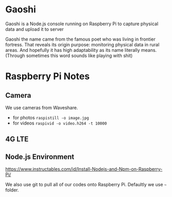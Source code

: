 # Gaoshi
Gaoshi is a Node.js console running on Raspberry Pi to capture physical data and upload it to server

Gaoshi the name came from the famous poet who was living in frontier fortress. That reveals its origin purpose: monitoring physical data in rural areas. And hopefully it has high adaptability as its name literally means. (Through sometimes this word sounds like playing with shit)

# Raspberry Pi Notes

## Camera

We use cameras from Waveshare.
- for photos `raspistill -o image.jpg`
- for videos `raspivid -o video.h264 -t 10000`

## 4G LTE

## Node.js Environment

https://www.instructables.com/id/Install-Nodejs-and-Npm-on-Raspberry-Pi/

We also use git to pull all of our codes onto Raspberry Pi. Defaultly we use `~` folder.